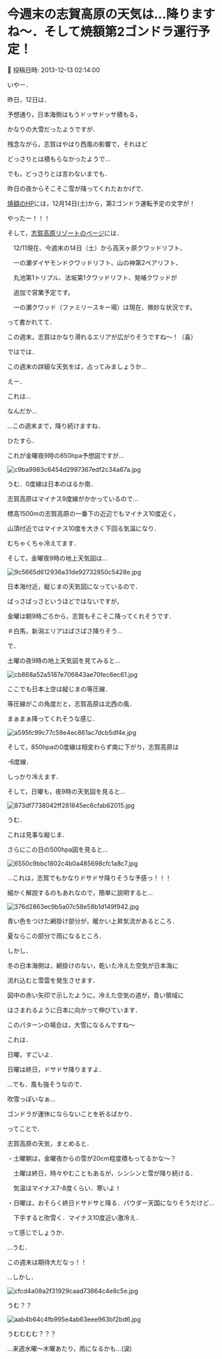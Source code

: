 # 今週末の志賀高原の天気は…降りますね～．そして焼額第2ゴンドラ運行予定！

📅 投稿日時: 2013-12-13 02:14:00

いやー．


昨日，12日は．


予想通り，日本海側はもうドッサドッサ積もる，


かなりの大雪だったようですが．


残念ながら，志賀はやはり西風の影響で，それほど


どっさりとは積もらなかったようで…





でも，どっさりとは言わないまでも．


昨日の夜からそこそこ雪が降ってくれたおかげで．


[焼額のHP](http://www.princehotels.co.jp/ski/shiga/)には，12月14日(土)から，第2ゴンドラ運転予定の文字が！


やったー！！！





そして，[志賀高原リゾートのページ](http://www.shigakogen.co.jp/news/829.php)には．





　12/11現在、今週末の14日（土）から高天ヶ原クワッドリフト、


　一の瀬ダイヤモンドクワッドリフト、山の神第2ペアリフト、


　丸池第1トリプル、法坂第1クワッドリフト、発哺クワッドが


　追加で営業予定です。


　一の瀬クワッド（ファミリースキー場）は現在、微妙な状況です。





って書かれてて．


この週末，志賀はかなり滑れるエリアが広がりそうですね～！（喜）





ではでは．


この週末の詳細な天気をば，占ってみましょうか…





えー．


これは…


なんだか…


…この週末まで，降り続けますね．


ひたすら．





これが金曜夜9時の850hpa予想図ですが…




![c9ba9983c6454d2997367edf2c34a67a.jpg](images/c9ba9983c6454d2997367edf2c34a67a.jpg)




うむ．0度線は日本のはるか南．


志賀高原はマイナス9度線がかかっているので…


標高1500mの志賀高原の一番下の近辺でもマイナス10度近く，


山頂付近ではマイナス10度を大きく下回る気温になり．


むちゃくちゃ冷えてます．


そして，金曜夜9時の地上天気図は…




![9c5665d612936a31de92732850c5428e.jpg](images/9c5665d612936a31de92732850c5428e.jpg)




日本海付近，縦じまの天気図になっているので．


ばっさばっさというほどではないですが，


金曜は朝9時ごろから，志賀もそこそこ降ってくれそうです．


＃白馬，新潟エリアはばさばさ降りそう…





で．


土曜の夜9時の地上天気図を見てみると…




![cb868a52a5187e706843ae70fec6ec61.jpg](images/cb868a52a5187e706843ae70fec6ec61.jpg)




ここでも日本上空は縦じまの等圧線．


等圧線がこの角度だと，志賀高原は北西の風．


まぁまぁ降ってくれそうな感じ．




![a595fc99c77c59e4ec861ac7dcb5df4e.jpg](images/a595fc99c77c59e4ec861ac7dcb5df4e.jpg)




そして，850hpaの0度線は相変わらず南に下がり，志賀高原は


-6度線．


しっかり冷えます．





そして，日曜も，夜9時の天気図を見ると…




![873df7738042ff281845ec6cfab62015.jpg](images/873df7738042ff281845ec6cfab62015.jpg)




うむ．


これは見事な縦じま．





さらにこの日の500hpa図を見ると…




![6550c9bbc1802c4b0a485698cfc1a8c7.jpg](images/6550c9bbc1802c4b0a485698cfc1a8c7.jpg)




…これは，志賀でもかなりドサドサ降りそうな予感っ！！！


細かく解説するのもあれなので，簡単に説明すると…




![376d2863ec9b5a07c58e58b1d149f942.jpg](images/376d2863ec9b5a07c58e58b1d149f942.jpg)




青い色をつけた網掛け部分が，暖かい上昇気流があるところ．


夏ならこの部分で雨になるところ．


しかし．


冬の日本海側は，網掛けのない，乾いた冷えた空気が日本海に


流れ込むと雪雲を発生させます．


図中の赤い矢印で示したように，冷えた空気の道が，青い領域に


はさまれるように日本に向かって伸びています．


このパターンの場合は，大雪になるんですね～


これは．


日曜，すごいよ．


日曜は終日，ドサドサ降りますよ．


…でも．風も強そうなので．


吹雪っぽいなぁ…


ゴンドラが運休にならないことを祈るばかり．





ってことで．


志賀高原の天気，まとめると．


・土曜朝は，金曜夜からの雪が20cm程度積もってるかな～？


　土曜は終日，時々やむこともあるが，シンシンと雪が降り続ける．


　気温はマイナス7-8度くらい．寒いよ！


・日曜は，おそらく終日ドサドサと降る．パウダー天国になりそうだけど…


　下手すると吹雪く．マイナス10度近い激冷え．


って感じでしょうか．





…うむ．


この週末は期待大だなっ！！





…しかし．




![cfcd4a08a2f31929caad73864c4e8c5e.jpg](images/cfcd4a08a2f31929caad73864c4e8c5e.jpg)




うむ？？




![aab4b64c4fb995e4ab63eee963bf2bd6.jpg](images/aab4b64c4fb995e4ab63eee963bf2bd6.jpg)




うむむむむ？？？


…来週水曜～木曜あたり，雨になるかも…(涙)
